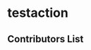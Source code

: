 <!-- DO NOT REMOVE - contributor_list:data:start:["sutcalag", "czhen-zilliz", "github-actions[bot]", "wu-yifan-design"]:end -->
# testaction


## Contributors List

